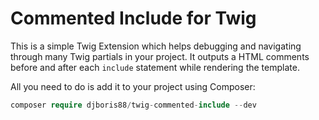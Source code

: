 # Commented Include for Twig

This is a simple Twig Extension which helps debugging and navigating through
many Twig partials in your project. It outputs a HTML comments before and after each
`include` statement while rendering the template.

All you need to do is add it to your project using Composer:

```php
composer require djboris88/twig-commented-include --dev
```
